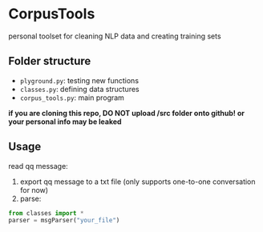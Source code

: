 # CorpusTools
personal toolset for cleaning NLP data and creating training sets

## Folder structure

- `plyground.py`: testing new functions
- `classes.py`: defining data structures
- `corpus_tools.py`: main program

**if you are cloning this repo, DO NOT upload /src folder onto github! or your personal info may be leaked**


## Usage

read qq message:
1. export qq message to a txt file (only supports one-to-one conversation for now)
2. parse:

```python
from classes import * 
parser = msgParser("your_file")
```

